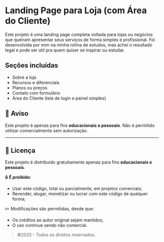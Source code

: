 # Landing Page para Loja (com Área do Cliente)

Este projeto é uma landing page completa voltada para lojas ou negócios que queiram apresentar seus serviços de forma simples e profissional. Foi desenvolvida por mim na minha rotina de estudos, mas achei o resultado legal e pode ser útil pra quem quiser se inspirar ou estudar.

## Seções incluídas
- Sobre a loja
- Recursos e diferenciais
- Planos ou preços
- Contato com formulário
- Área do Cliente (tela de login e painel simples)

## 🚫 Aviso
Este projeto é apenas para fins **educacionais e pessoais**. Não é permitido utilizar comercialmente sem autorização.

---

## 📝 Licença

Este projeto é distribuído gratuitamente apenas para fins **educacionais e pessoais**.

🔒 **É proibido**:
- Usar este código, total ou parcialmente, em projetos comerciais;
- Revender, alugar, monetizar ou lucrar com este código de qualquer forma;

✏️ Modificações são permitidas, desde que:
- Os créditos ao autor original sejam mantidos;
- O uso continue sendo não comercial.

> ©️2025 - Todos os direitos reservados.
